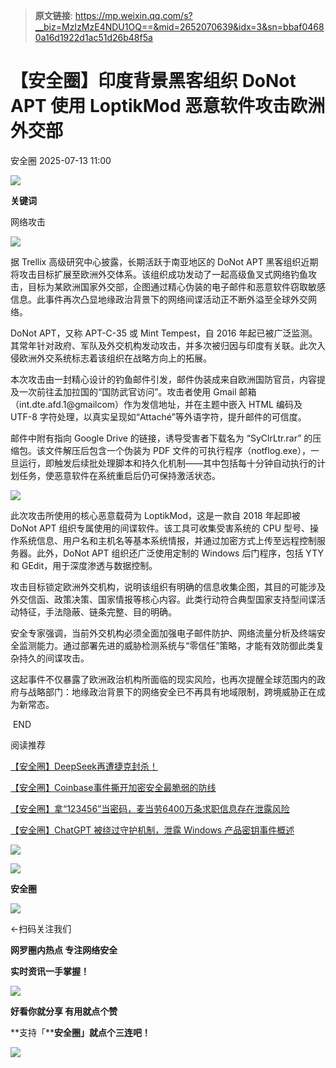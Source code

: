 > **原文链接**: https://mp.weixin.qq.com/s?__biz=MzIzMzE4NDU1OQ==&mid=2652070639&idx=3&sn=bbaf04680a16d1922d1ac51d26b48f5a

#  【安全圈】印度背景黑客组织 DoNot APT 使用 LoptikMod 恶意软件攻击欧洲外交部  
 安全圈   2025-07-13 11:00  
  
![](https://mmbiz.qpic.cn/sz_mmbiz_png/aBHpjnrGylgOvEXHviaXu1fO2nLov9bZ055v7s8F6w1DD1I0bx2h3zaOx0Mibd5CngBwwj2nTeEbupw7xpBsx27Q/640?wx_fmt=other&from=appmsg&tp=webp&wxfrom=5&wx_lazy=1&wx_co=1 "")  
  
  
**关键词**  
  
  
  
网络攻击  
  
  
![](https://mmbiz.qpic.cn/sz_mmbiz_png/aBHpjnrGylgvicgOibfJv5FVZticJmXUibrc1Q4Cb14ZIyxEmKtbseg5nXrkCBYJjR7qx9K7wDtNH05VbJyXCIcfrg/640?wx_fmt=png&from=appmsg "")  
  
据 Trellix 高级研究中心披露，长期活跃于南亚地区的 DoNot APT 黑客组织近期将攻击目标扩展至欧洲外交体系。该组织成功发动了一起高级鱼叉式网络钓鱼攻击，目标为某欧洲国家外交部，企图通过精心伪装的电子邮件和恶意软件窃取敏感信息。此事件再次凸显地缘政治背景下的网络间谍活动正不断外溢至全球外交网络。  
  
DoNot APT，又称 APT-C-35 或 Mint Tempest，自 2016 年起已被广泛监测。其常年针对政府、军队及外交机构发动攻击，并多次被归因与印度有关联。此次入侵欧洲外交系统标志着该组织在战略方向上的拓展。  
  
本次攻击由一封精心设计的钓鱼邮件引发，邮件伪装成来自欧洲国防官员，内容提及一次前往孟加拉国的“国防武官访问”。攻击者使用 Gmail 邮箱（int.dte.afd.1@gmailcom）作为发信地址，并在主题中嵌入 HTML 编码及 UTF-8 字符处理，以真实呈现如“Attaché”等外语字符，提升邮件的可信度。  
  
邮件中附有指向 Google Drive 的链接，诱导受害者下载名为 “SyClrLtr.rar” 的压缩包。该文件解压后包含一个伪装为 PDF 文件的可执行程序（notflog.exe），一旦运行，即触发后续批处理脚本和持久化机制——其中包括每十分钟自动执行的计划任务，使恶意软件在系统重启后仍可保持激活状态。  
  
![](https://mmbiz.qpic.cn/sz_mmbiz_png/aBHpjnrGylgvicgOibfJv5FVZticJmXUibrcoxLwRKQqribqD0u0mRW6jHNGt8ZU2oJGm1ZyvTw7WfMt8JTC2CXQBog/640?wx_fmt=png&from=appmsg "")  
  
此次攻击所使用的核心恶意载荷为 LoptikMod，这是一款自 2018 年起即被 DoNot APT 组织专属使用的间谍软件。该工具可收集受害系统的 CPU 型号、操作系统信息、用户名和主机名等基本系统情报，并通过加密方式上传至远程控制服务器。此外，DoNot APT 组织还广泛使用定制的 Windows 后门程序，包括 YTY 和 GEdit，用于深度渗透与数据控制。  
  
攻击目标锁定欧洲外交机构，说明该组织有明确的信息收集企图，其目的可能涉及外交信函、政策决策、国家情报等核心内容。此类行动符合典型国家支持型间谍活动特征，手法隐蔽、链条完整、目的明确。  
  
安全专家强调，当前外交机构必须全面加强电子邮件防护、网络流量分析及终端安全监测能力。通过部署先进的威胁检测系统与“零信任”策略，才能有效防御此类复杂持久的间谍攻击。  
  
这起事件不仅暴露了欧洲政治机构所面临的现实风险，也再次提醒全球范围内的政府与战略部门：地缘政治背景下的网络安全已不再具有地域限制，跨境威胁正在成为新常态。  
  
  
 END   
  
  
阅读推荐  
  
  
[【安全圈】DeepSeek再遭捷克封杀！](https://mp.weixin.qq.com/s?__biz=MzIzMzE4NDU1OQ==&mid=2652070622&idx=1&sn=0b6e4805766d104ac954112f8872fc2c&scene=21#wechat_redirect)  
  
  
  
[【安全圈】Coinbase事件撕开加密安全最脆弱的防线](https://mp.weixin.qq.com/s?__biz=MzIzMzE4NDU1OQ==&mid=2652070622&idx=2&sn=f58a0b0f5da56125d6d0c40e1e904f86&scene=21#wechat_redirect)  
  
  
  
[【安全圈】拿“123456”当密码，麦当劳6400万条求职信息存在泄露风险](https://mp.weixin.qq.com/s?__biz=MzIzMzE4NDU1OQ==&mid=2652070622&idx=3&sn=5b53dd9b5f6d29081c504ae7e02b9dd2&scene=21#wechat_redirect)  
  
  
  
[【安全圈】ChatGPT 被绕过守护机制，泄露 Windows 产品密钥事件概述](https://mp.weixin.qq.com/s?__biz=MzIzMzE4NDU1OQ==&mid=2652070608&idx=1&sn=4e5dc281a4812d0a3f756ec67d0bc633&scene=21#wechat_redirect)  
  
  
  
  
![](https://mmbiz.qpic.cn/mmbiz_gif/aBHpjnrGylgeVsVlL5y1RPJfUdozNyCEft6M27yliapIdNjlcdMaZ4UR4XxnQprGlCg8NH2Hz5Oib5aPIOiaqUicDQ/640?wx_fmt=gif "")  
  
  
  
![](https://mmbiz.qpic.cn/mmbiz_png/aBHpjnrGylgeVsVlL5y1RPJfUdozNyCEDQIyPYpjfp0XDaaKjeaU6YdFae1iagIvFmFb4djeiahnUy2jBnxkMbaw/640?wx_fmt=png "")  
  
**安全圈**  
  
![](https://mmbiz.qpic.cn/mmbiz_gif/aBHpjnrGylgeVsVlL5y1RPJfUdozNyCEft6M27yliapIdNjlcdMaZ4UR4XxnQprGlCg8NH2Hz5Oib5aPIOiaqUicDQ/640?wx_fmt=gif "")  
  
  
←扫码关注我们  
  
**网罗圈内热点 专注网络安全**  
  
**实时资讯一手掌握！**  
  
  
![](https://mmbiz.qpic.cn/mmbiz_gif/aBHpjnrGylgeVsVlL5y1RPJfUdozNyCE3vpzhuku5s1qibibQjHnY68iciaIGB4zYw1Zbl05GQ3H4hadeLdBpQ9wEA/640?wx_fmt=gif "")  
  
**好看你就分享 有用就点个赞**  
  
**支持「****安全圈」就点个三连吧！**  
  
![](https://mmbiz.qpic.cn/mmbiz_gif/aBHpjnrGylgeVsVlL5y1RPJfUdozNyCE3vpzhuku5s1qibibQjHnY68iciaIGB4zYw1Zbl05GQ3H4hadeLdBpQ9wEA/640?wx_fmt=gif "")  
  
  
